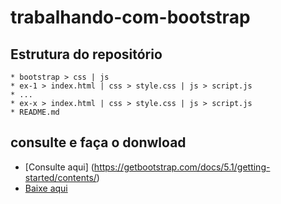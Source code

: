 # trabalhando-com-bootstrap
## Estrutura do repositório
~~~repositório
* bootstrap > css | js
* ex-1 > index.html | css > style.css | js > script.js
* ...
* ex-x > index.html | css > style.css | js > script.js
* README.md
~~~


## consulte e faça o donwload
* [Consulte aqui] (https://getbootstrap.com/docs/5.1/getting-started/contents/)
* [Baixe aqui](https://getbootstrap.com/docs/5.1/getting-started/download/)
